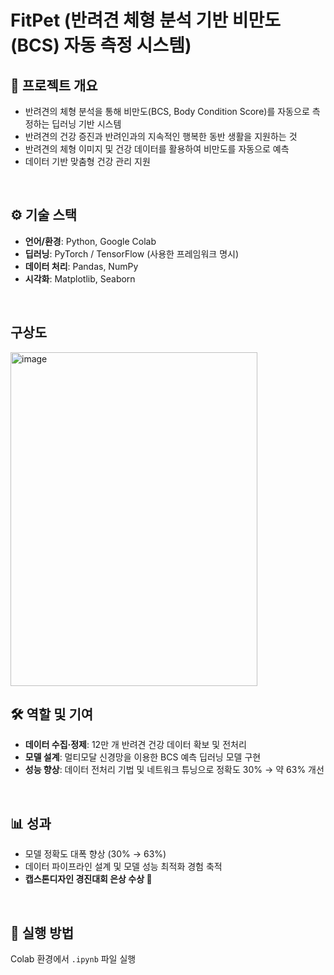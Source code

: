 # FitPet (반려견 체형 분석 기반 비만도(BCS) 자동 측정 시스템)

## 📌 프로젝트 개요
- 반려견의 체형 분석을 통해 비만도(BCS, Body Condition Score)를 자동으로 측정하는 딥러닝 기반 시스템
- 반려견의 건강 증진과 반려인과의 지속적인 행복한 동반 생활을 지원하는 것
- 반려견의 체형 이미지 및 건강 데이터를 활용하여 비만도를 자동으로 예측
- 데이터 기반 맞춤형 건강 관리 지원

<br/>

## ⚙️ 기술 스택
- **언어/환경**: Python, Google Colab
- **딥러닝**: PyTorch / TensorFlow (사용한 프레임워크 명시)
- **데이터 처리**: Pandas, NumPy
- **시각화**: Matplotlib, Seaborn

<br/>

## 구상도
<img width="395" height="534" alt="image" src="https://github.com/user-attachments/assets/2c8456eb-caf8-4695-9e37-5636ee9a72aa" />

<br/>

## 🛠 역할 및 기여
- **데이터 수집·정제**: 12만 개 반려견 건강 데이터 확보 및 전처리
- **모델 설계**: 멀티모달 신경망을 이용한 BCS 예측 딥러닝 모델 구현
- **성능 향상**: 데이터 전처리 기법 및 네트워크 튜닝으로 정확도 30% → 약 63% 개선

<br/>

## 📊 성과
- 모델 정확도 대폭 향상 (30% → 63%)
- 데이터 파이프라인 설계 및 모델 성능 최적화 경험 축적
- **캡스톤디자인 경진대회 은상 수상 🥈**

<br/>

## 🚀 실행 방법
Colab 환경에서 `.ipynb` 파일 실행  
